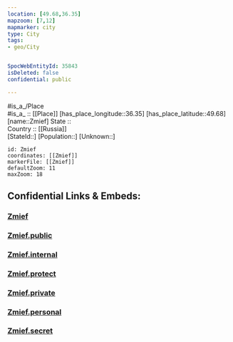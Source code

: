 ```yaml
---
location: [49.68,36.35] 
mapzoom: [7,12] 
mapmarker: city 
type: City
tags:
- geo/City


SpocWebEntityId: 35843
isDeleted: false
confidential: public

---
```

#is_a_/Place  
#is_a_ :: [[Place]] 
[has_place_longitude::36.35] 
[has_place_latitude::49.68] 
[name::Zmief] 
State ::  
Country :: [[Russia]]  
[StateId::] 
[Population::] 
[Unknown::] 


```leaflet
id: Zmief
coordinates: [[Zmief]] 
markerFile: [[Zmief]] 
defaultZoom: 11 
maxZoom: 18
```


## Confidential Links & Embeds: 

### [Zmief](/_Standards/Earth/Continent/Europe/Europe~East/Ukraine/Regions~Ukraine/Kharkiv/City/Zmief.md) 

### [Zmief.public](/_public/Earth/Continent/Europe/Europe~East/Ukraine/Regions~Ukraine/Kharkiv/City/Zmief.public.md) 

### [Zmief.internal](/_internal/Earth/Continent/Europe/Europe~East/Ukraine/Regions~Ukraine/Kharkiv/City/Zmief.internal.md) 

### [Zmief.protect](/_protect/Earth/Continent/Europe/Europe~East/Ukraine/Regions~Ukraine/Kharkiv/City/Zmief.protect.md) 

### [Zmief.private](/_private/Earth/Continent/Europe/Europe~East/Ukraine/Regions~Ukraine/Kharkiv/City/Zmief.private.md) 

### [Zmief.personal](/_personal/Earth/Continent/Europe/Europe~East/Ukraine/Regions~Ukraine/Kharkiv/City/Zmief.personal.md) 

### [Zmief.secret](/_secret/Earth/Continent/Europe/Europe~East/Ukraine/Regions~Ukraine/Kharkiv/City/Zmief.secret.md)

